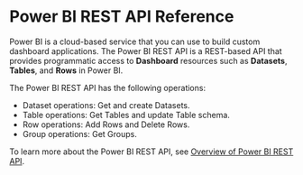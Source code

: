 <properties
   pageTitle="Power BI REST API Reference"
   description="Power BI REST API Reference"
   services="powerbi"
   documentationCenter=""
   authors="dvana"
   manager="mblythe"
   editor=""
   tags=""/>

<tags
   ms.service="powerbi"
   ms.devlang="NA"
   ms.topic="article"
   ms.tgt_pltfrm="NA"
   ms.workload="powerbi"
   ms.date="11/01/2015"
   ms.author="derrickv"/>

# Power BI REST API Reference

Power BI is a cloud-based service that you can use to build custom dashboard applications. The Power BI REST API is a REST-based API that provides programmatic access to **Dashboard** resources such as **Datasets**, **Tables**, and **Rows** in Power BI.

The Power BI REST API has the following operations:

- Dataset operations: Get and create Datasets.
- Table operations: Get Tables and update Table schema.
- Row operations: Add Rows and Delete Rows.
- Group operations: Get Groups.

To learn more about the Power BI REST API, see [Overview of Power BI REST API](https://msdn.microsoft.com/library/dn877544.aspx).
